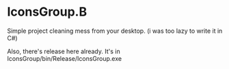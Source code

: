 # IconsGroup.B
Simple project cleaning mess from your desktop. (i was too lazy to write it in C#)


Also, there's release here already. It's in IconsGroup/bin/Release/IconsGroup.exe
